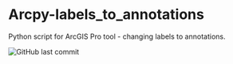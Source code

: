 # Arcpy-labels_to_annotations
Python script for ArcGIS Pro tool - changing labels to annotations.



![GitHub last commit](https://img.shields.io/github/last-commit/MarekLas/Arcpy-labels_to_annotations)
